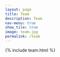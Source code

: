 ```yaml
---
layout: page
title: Team
description: Team
nav-menu: true
show_tile: true
image: team.jpg
permalink: /team
---
```

 {% include team.html %}